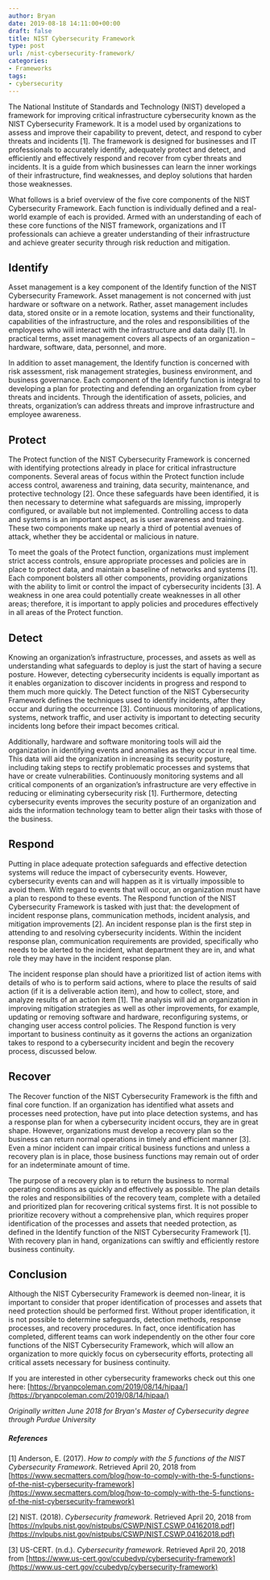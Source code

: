 ```yaml
---
author: Bryan
date: 2019-08-18 14:11:00+00:00
draft: false
title: NIST Cybersecurity Framework
type: post
url: /nist-cybersecurity-framework/
categories:
- Frameworks
tags:
- cybersecurity
---
```


The National Institute of Standards and Technology (NIST) developed a framework for improving critical infrastructure cybersecurity known as the NIST Cybersecurity Framework. It is a model used by organizations to assess and improve their capability to prevent, detect, and respond to cyber threats and incidents [1]. The framework is designed for businesses and IT professionals to accurately identify, adequately protect and detect, and efficiently and effectively respond and recover from cyber threats and incidents. It is a guide from which businesses can learn the inner workings of their infrastructure, find weaknesses, and deploy solutions that harden those weaknesses.

What follows is a brief overview of the five core components of the NIST Cybersecurity Framework. Each function is individually defined and a real-world example of each is provided. Armed with an understanding of each of these core functions of the NIST framework, organizations and IT professionals can achieve a greater understanding of their infrastructure and achieve greater security through risk reduction and mitigation.

## **Identify**

Asset management is a key component of the Identify function of the NIST Cybersecurity Framework. Asset management is not concerned with just hardware or software on a network. Rather, asset management includes data, stored onsite or in a remote location, systems and their functionality, capabilities of the infrastructure, and the roles and responsibilities of the employees who will interact with the infrastructure and data daily [1]. In practical terms, asset management covers all aspects of an organization – hardware, software, data, personnel, and more.

In addition to asset management, the Identify function is concerned with risk assessment, risk management strategies, business environment, and business governance. Each component of the Identify function is integral to developing a plan for protecting and defending an organization from cyber threats and incidents. Through the identification of assets, policies, and threats, organization’s can address threats and improve infrastructure and employee awareness.

## **Protect**

The Protect function of the NIST Cybersecurity Framework is concerned with identifying protections already in place for critical infrastructure components. Several areas of focus within the Protect function include access control, awareness and training, data security, maintenance, and protective technology [2]. Once these safeguards have been identified, it is then necessary to determine what safeguards are missing, improperly configured, or available but not implemented. Controlling access to data and systems is an important aspect, as is user awareness and training. These two components make up nearly a third of potential avenues of attack, whether they be accidental or malicious in nature.

To meet the goals of the Protect function, organizations must implement strict access controls, ensure appropriate processes and policies are in place to protect data, and maintain a baseline of networks and systems [1]. Each component bolsters all other components, providing organizations with the ability to limit or control the impact of cybersecurity incidents [3]. A weakness in one area could potentially create weaknesses in all other areas; therefore, it is important to apply policies and procedures effectively in all areas of the Protect function.

## **Detect**

Knowing an organization’s infrastructure, processes, and assets as well as understanding what safeguards to deploy is just the start of having a secure posture. However, detecting cybersecurity incidents is equally important as it enables organization to discover incidents in progress and respond to them much more quickly. The Detect function of the NIST Cybersecurity Framework defines the techniques used to identify incidents, after they occur and during the occurrence [3]. Continuous monitoring of applications, systems, network traffic, and user activity is important to detecting security incidents long before their impact becomes critical.

Additionally, hardware and software monitoring tools will aid the organization in identifying events and anomalies as they occur in real time. This data will aid the organization in increasing its security posture, including taking steps to rectify problematic processes and systems that have or create vulnerabilities. Continuously monitoring systems and all critical components of an organization’s infrastructure are very effective in reducing or eliminating cybersecurity risk [1]. Furthermore, detecting cybersecurity events improves the security posture of an organization and aids the information technology team to better align their tasks with those of the business.

## **Respond**

Putting in place adequate protection safeguards and effective detection systems will reduce the impact of cybersecurity events. However, cybersecurity events can and will happen as it is virtually impossible to avoid them. With regard to events that will occur, an organization must have a plan to respond to these events. The Respond function of the NIST Cybersecurity Framework is tasked with just that: the development of incident response plans, communication methods, incident analysis, and mitigation improvements [2]. An incident response plan is the first step in attending to and resolving cybersecurity incidents. Within the incident response plan, communication requirements are provided, specifically who needs to be alerted to the incident, what department they are in, and what role they may have in the incident response plan.

The incident response plan should have a prioritized list of action items with details of who is to perform said actions, where to place the results of said action (if it is a deliverable action item), and how to collect, store, and analyze results of an action item [1]. The analysis will aid an organization in improving mitigation strategies as well as other improvements, for example, updating or removing software and hardware, reconfiguring systems, or changing user access control policies. The Respond function is very important to business continuity as it governs the actions an organization takes to respond to a cybersecurity incident and begin the recovery process, discussed below.

## **Recover**

The Recover function of the NIST Cybersecurity Framework is the fifth and final core function. If an organization has identified what assets and processes need protection, have put into place detection systems, and has a response plan for when a cybersecurity incident occurs, they are in great shape. However, organizations must develop a recovery plan so the business can return normal operations in timely and efficient manner [3]. Even a minor incident can impair critical business functions and unless a recovery plan is in place, those business functions may remain out of order for an indeterminate amount of time.

The purpose of a recovery plan is to return the business to normal operating conditions as quickly and effectively as possible. The plan details the roles and responsibilities of the recovery team, complete with a detailed and prioritized plan for recovering critical systems first. It is not possible to prioritize recovery without a comprehensive plan, which requires proper identification of the processes and assets that needed protection, as defined in the Identify function of the NIST Cybersecurity Framework [1]. With recovery plan in hand, organizations can swiftly and efficiently restore business continuity.

## **Conclusion**

Although the NIST Cybersecurity Framework is deemed non-linear, it is important to consider that proper identification of processes and assets that need protection should be performed first. Without proper identification, it is not possible to determine safeguards, detection methods, response processes, and recovery procedures. In fact, once identification has completed, different teams can work independently on the other four core functions of the NIST Cybersecurity Framework, which will allow an organization to more quickly focus on cybersecurity efforts, protecting all critical assets necessary for business continuity.

If you are interested in other cybersecurity frameworks check out this one here: [https://bryanpcoleman.com/2019/08/14/hipaa/](https://bryanpcoleman.com/2019/08/14/hipaa/)

*Originally written June 2018 for Bryan's Master of Cybersecurity degree through Purdue University*

##### **References**

[1] Anderson, E. (2017). _How to comply with the 5 functions of the NIST Cybersecurity Framework_. Retrieved April 20, 2018 from [https://www.secmatters.com/blog/how-to-comply-with-the-5-functions-of-the-nist-cybersecurity-framework](https://www.secmatters.com/blog/how-to-comply-with-the-5-functions-of-the-nist-cybersecurity-framework)

[2] NIST. (2018). _Cybersecurity framework_. Retrieved April 20, 2018 from [https://nvlpubs.nist.gov/nistpubs/CSWP/NIST.CSWP.04162018.pdf](https://nvlpubs.nist.gov/nistpubs/CSWP/NIST.CSWP.04162018.pdf)

[3] US-CERT. (n.d.). _Cybersecurity framework_. Retrieved April 20, 2018 from [https://www.us-cert.gov/ccubedvp/cybersecurity-framework](https://www.us-cert.gov/ccubedvp/cybersecurity-framework)
